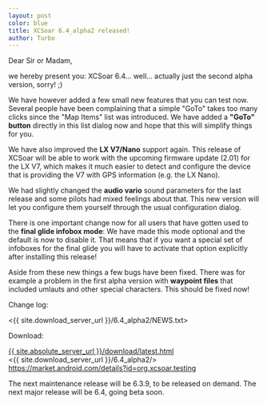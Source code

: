 ```yaml
---
layout: post
color: blue
title: XCSoar 6.4_alpha2 released!
author: Turbo
---
```

Dear Sir or Madam,

we hereby present you: XCSoar 6.4... well... actually just the second alpha
version, sorry! ;)

We have however added a few small new features that you can test now. Several
people have been complaining that a simple "GoTo" takes too many clicks since
the "Map Items" list was introduced. We have added a __"GoTo" button__ directly
in this list dialog now and hope that this will simplify things for you.

We have also improved the __LX V7/Nano__ support again. This release of XCSoar
will be able to work with the upcoming firmware update (2.01) for the LX V7,
which makes it much easier to detect and configure the device that is providing
the V7 with GPS information (e.g. the LX Nano).

We had slightly changed the __audio vario__ sound parameters for the last
release and some pilots had mixed feelings about that. This new version will let
you configure them yourself through the usual configuration dialog.

There is one important change now for all users that have gotten used to the
__final glide infobox mode__: We have made this mode optional and the default is
now to disable it. That means that if you want a special set of infoboxes for
the final glide you will have to activate that option explicitly after
installing this release!

Aside from these new things a few bugs have been fixed. There was for example a
problem in the first alpha version with __waypoint files__ that included umlauts
and other special characters. This should be fixed now!

Change log:

 <{{ site.download_server_url }}/6.4_alpha2/NEWS.txt>

Download:

 [{{ site.absolute_server_url }}/download/latest.html](/download/latest.html)  
 <{{ site.download_server_url }}/6.4_alpha2/>  
 <https://market.android.com/details?id=org.xcsoar.testing>

The next maintenance release will be 6.3.9, to be released on demand.
The next major release will be 6.4, going beta soon.


